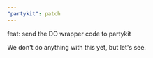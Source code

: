 ```yaml
---
"partykit": patch
---
```


feat: send the DO wrapper code to partykit

We don't do anything with this yet, but let's see.
